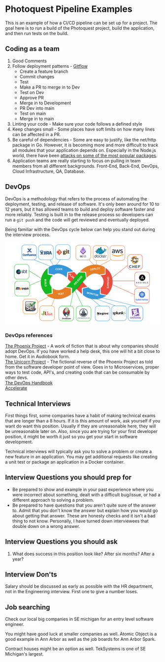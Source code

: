 # Photoquest Pipeline Examples

This is an example of how a CI/CD pipeline can be set up for a project. The goal here is to run a build of the Photoquest project, build the application, and then run tests on the build.

## Coding as a team

1. Good Comments
2. Follow deployment patterns - [Gitflow](https://www.atlassian.com/git/tutorials/comparing-workflows/gitflow-workflow#:~:text=Gitflow%20is%20a%20legacy%20Git,software%20development%20and%20DevOps%20practices.)
    - Create a feature branch
    - Commit changes
    - Test
    - Make a PR to merge in to Dev
    - Test on Dev
    - Approve PR
    - Merge in to Development
    - PR Dev into main
    - Test on main
    - Merge in to main
3. Linting your code - Make sure your code follows a defined style
4. Keep changes small - Some places have soft limits on how many lines can be affected in a PR.
5. Be careful of dependencies - Some are easy to justify, like the net/http package in Go. However, it is becoming more and more difficult to track all modules that your application depends on. Especially in the Node.js world, there have been [attacks on some of the most popular packages](https://arstechnica.com/information-technology/2021/09/npm-package-with-3-million-weekly-downloads-had-a-severe-vulnerability/).
6. Application teams are really starting to focus on pulling in team members from all different backgrounds. Front-End, Back-End, DevOps, Cloud Infrastructure, QA, Database.

## DevOps

DevOps is a methodology that refers to the process of automating the deployment, testing, and release of software. It's only been around for 10 to 12 years, but it has allowed teams to build and deploy software faster and more reliably. Testing is built in to the release process so developers can run a `git push` and the code will get reviewed and eventually deployed.

Being familiar with the DevOps cycle below can help you stand out during the interview process.

![devops](./img/devops.jpeg)

### DevOps references

[The Phoenix Project](https://www.amazon.com/The-Phoenix-Project-audiobook/dp/B00VATFAMI/ref=sr_1_1?keywords=the+phoenix+project&qid=1651178674&sprefix=the+phoenix+%2Caps%2C99&sr=8-1)  - A work of fiction that is about why companies should adopt DevOps. If you have worked a help desk, this one will hit a bit close to home. Get it in Audiobook form.  
[The Unicorn Project](https://www.amazon.com/The-Unicorn-Project-Gene-Kim-audiobook/dp/B0812C82T9/ref=sr_1_1?crid=13K0OR6IRFCWL&keywords=the+Unicorn+project&qid=1651178712&s=audible&sprefix=the+unicorn+project%2Caudible%2C74&sr=1-1)  - The fictional reverse of the Phoenix Project as told from the software developer point of view. Goes in to Microservices, proper ways to test code, API's, and creating code that can be consumable by other devs.  
[The DevOps Handbook](https://www.amazon.com/DevOps-Handbook-Second-World-Class-Organizations/dp/B09L56CT6N/ref=sr_1_9?crid=2SO6B9ER705CB&keywords=devops+handbook&qid=1651179001&s=audible&sprefix=devops+handbook%2Caudible%2C76&sr=1-9)  
[Accelerate](https://www.amazon.com/Accelerate-Building-Performing-Technology-Organizations/dp/B07BMBYHXL/ref=sr_1_1?crid=16W84B4OVH0N0&keywords=accelerate&qid=1651179020&s=audible&sprefix=accelerate%2Caudible%2C74&sr=1-1)

## Technical Interviews

First things first, some companies have a habit of making technical exams that are longer than a 8 hours. If it is this amount of work, ask yourself if you want do want this position. Usually if they are unreasonable here, they will be unreasonable later on. Also, since you are trying for your first developer position, it might be worth it just so you get your start in software development.

Technical interviews will typically ask you to solve a problem or create a new feature in an application. You may get additional requests like creating a unit test or package an application in a Docker container.

## Interview Questions you should prep for

- Be prepared to show and example in your past experience where you were incorrect about something, dealt with a difficult bug/issue, or had a different approach to solving a problem.
- Be prepared to have questions that you aren't quite sure of the answer to. Admit that you don't know the answer but explain how you would go about getting that answer. These are honesty checks and it isn't a bad thing to not know. Personally, I have turned down interviewees that double down on a wrong answer.

## Interview Questions you should ask

1. What does success in this position look like? After six months? After a year?

## Interview Don'ts

Salary should be discussed as early as possible with the HR department, not in the Engineering interview. First one to give a number loses.

## Job searching

Check our local big companies in SE michigan for an entry level software engineer.

You might have good luck at smaller companies as well. Atomic Object is a good example in Ann Arbor as well as the job boards for Ann Arbor Spark.

Contract houses might be an option as well. TekSystems is one of SE Michigan's largest.
